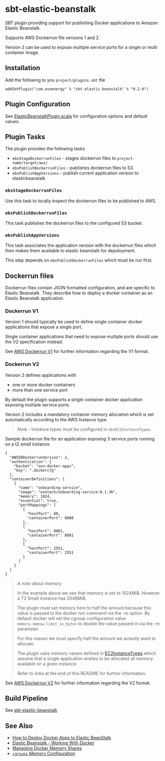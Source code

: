 # sbt-elastic-beanstalk

SBT plugin providing support for publishing Docker applications to Amazon
Elastic Beanstalk.

Supports AWS Dockerrun file versions 1 and 2.

Version 2 can be used to expose multiple service ports for a single or multi
container image.

## Installation

Add the following to you ```project/plugins.sbt``` file

    addSbtPlugin("com.ovoenergy" % "sbt-elastic-beanstalk" % "0.2.0")

## Plugin Configuration

See [ElasticBeanstalkPlugin.scala](src/main/scala/com/ovoenergy/sbt/ebs/ElasticBeanstalkPlugin.scala)
for configuration options and default values.

## Plugin Tasks

The plugin provides the following tasks

* ```ebsStageDockerrunFiles``` - stages dockerrun files to ```project-name/target/aws/```
* ```ebsPublishDockerrunFiles``` - publishes dockerrun files to S3
* ```ebsPublishAppVersions``` - publish current application version to elasticbeanstalk


### ```ebsStageDockerrunFiles```

Use this task to locally inspect the dockerrun files to be published to AWS.

### ```ebsPublishDockerrunFiles```

This task publishes the dockerrun files to the configured S3 bucket.

### ```ebsPublishAppVersions```

This task associates the application version with the dockerrun files which then
makes them available to elastic beanstalk for depoloyment.

This step depends on ```ebsPublishDockerrunFiles``` which must be run first.

## Dockerrun files

Dockerrun files contain JSON formatted configuration, and are specific to
Elastic Beanstalk. They describe how to deploy a docker container as an Elastic
Beanstalk application.

### Dockerrun V1

Version 1 should typically be used to define single container docker
applications that expose a single port.

Single container applications that need to expose multiple ports should use the
V2 specification instead.

See [AWS Dockerrun V1](https://docs.aws.amazon.com/elasticbeanstalk/latest/dg/create_deploy_docker_image.html#create_deploy_docker_image_dockerrun)
for further information regarding the V1 format.

### Dockerrun V2

Version 2 defines applications with

* one or more docker containers
* more than one service port

By default the plugin supports a single container docker application exposing
multiple service ports.

Version 2 includes a mandatory container memory allocation which is set
automatically according to the AWS Instance type.

> *Note* - Instance types must be configured in ```ebsEC2InstanceTypes```.

Sample dockerrun file for an application exposing 3 service ports running on a
t2 small instance.

    {
      "AWSEBDockerrunVersion": 2,
      "authentication": {
        "bucket": "ovo-docker-apps",
        "key": ".dockercfg"
      },
      "containerDefinitions": [
        {
          "name": "onboarding-service",
          "image": "ovotech/onboarding-service:0.1.36",
          "memory": 1024,
          "essential": true,
          "portMappings": [
            {
              "hostPort": 80,
              "containerPort": 8080
            },
            {
              "hostPort": 8081,
              "containerPort": 8081
            },
            {
              "hostPort": 2551,
              "containerPort": 2551
            }
          ]
        }
      ]
    }

> *A note about memory*
>
> In the example above we see that memory is set to 1024MiB. However a T2 Small
> instance has 2048MiB.
>
> The plugin must set memory here to half the amount because this value is
> passed to the docker run command via the -m option. By default docker will
> set the cgroup configuration value ```memory.memsw.limit_in_bytes``` to
> double the value passed in via the -m parameter.
>
> For this reason we must specify half the amount we actaully want to allocate.
>
> The plugin uses memory values defined in [EC2InstanceTypes](src/main/scala/com/ovoenergy/sbt/ebs/EC2IntanceType.scala)
> which assume that a single application wishes to be allocated all memory
> available on a given instance.
>
> Refer to links at the end of this README for further information.

See [AWS Dockerrun V2](https://docs.aws.amazon.com/elasticbeanstalk/latest/dg/create_deploy_docker_v2config.html#create_deploy_docker_v2config_dockerrun)
for further information regarding the V2 format.

## Build Pipeline

See [sbt-elastic-beanstalk](http://ob-go.ovotech.org.uk/go/tab/pipeline/history/sbt-elastic-beanstalk)

## See Also

* [How to Deploy Docker Apps to Elastic BeanStalk](https://github.com/hopsoft/relay/wiki/How-to-Deploy-Docker-apps-to-Elastic-Beanstalk)
* [Elastic Beanstalk - Working With Docker](https://docs.aws.amazon.com/elasticbeanstalk/latest/dg/create_deploy_docker.html)
* [Managing Docker Memory Shares](https://goldmann.pl/blog/2014/09/11/resource-management-in-docker/#_example_managing_the_memory_shares_of_a_container)
* [```cgroups``` Memory Configuration](https://access.redhat.com/documentation/en-US/Red_Hat_Enterprise_Linux/6/html/Resource_Management_Guide/sec-memory.html)
